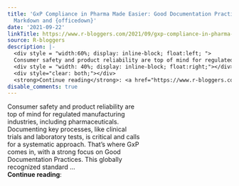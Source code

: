 ```yaml
---
title: 'GxP Compliance in Pharma Made Easier: Good Documentation Practices with R
  Markdown and {officedown}'
date: '2021-09-22'
linkTitle: https://www.r-bloggers.com/2021/09/gxp-compliance-in-pharma-made-easier-good-documentation-practices-with-r-markdown-and-officedown/
source: R-bloggers
description: |-
  <div style = "width:60%; display: inline-block; float:left; ">
  Consumer safety and product reliability are top of mind for regulated manufacturing industries, including pharmaceuticals. Documenting key processes, like clinical trials and laboratory tests, is critical and calls for a systematic approach. That’s where GxP comes in, with a strong focus on Good Documentation Practices. This globally recognized standard ...</div>
  <div style = "width: 40%; display: inline-block; float:right;"></div>
  <div style="clear: both;"></div>
  <strong>Continue reading</strong>: <a href="https://www.r-bloggers.com ...
disable_comments: true
---
```

<div style = "width:60%; display: inline-block; float:left; ">
Consumer safety and product reliability are top of mind for regulated manufacturing industries, including pharmaceuticals. Documenting key processes, like clinical trials and laboratory tests, is critical and calls for a systematic approach. That’s where GxP comes in, with a strong focus on Good Documentation Practices. This globally recognized standard ...</div>
<div style = "width: 40%; display: inline-block; float:right;"></div>
<div style="clear: both;"></div>
<strong>Continue reading</strong>: <a href="https://www.r-bloggers.com ...
